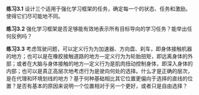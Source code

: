 **练习3.1** 设计三个适用于强化学习框架的任务，确定每一个的状态、任务和激励。使得它们尽可能地不同。

**练习3.2** 强化学习框架是否足够能有效地表示所有目标导向的学习任务？能举出任何反例吗？

**练习3.3** 考虑驾驶问题，可以定义行为为加速器、方向盘、刹车，即身体接触机器的地方；也可以是在橡胶接触道路的地方—定义行为为轮胎扭矩，即远离身体的外部；或者在大脑与身体接触的地方—定义行为是肌肉扭动控制身体，即深入身体的内部；也可以是真正高层次地考虑行为是驶向何处的选择。什么才是正确的层次，是在代理和环境划线的地方？基于何种基础相比其它位置更偏向于选择的直线的位置？是否有基本的原因来说明一个位置相对于另一个更好，或者只是自由选择？